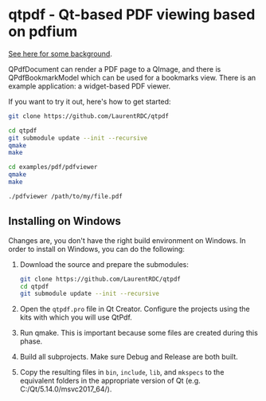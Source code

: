 # qtpdf - Qt-based PDF viewing based on pdfium

[See here for some background](https://www.qt.io/blog/2017/01/30/new-qtpdf-qtlabs-module).

QPdfDocument can render a PDF page to a QImage, and there is QPdfBookmarkModel which can be used for a bookmarks view. There is an example application: a widget-based PDF viewer.

If you want to try it out, here's how to get started:

```bash
git clone https://github.com/LaurentRDC/qtpdf

cd qtpdf
git submodule update --init --recursive
qmake
make

cd examples/pdf/pdfviewer
qmake
make

./pdfviewer /path/to/my/file.pdf
```

## Installing on Windows

Changes are, you don't have the right build environment on Windows. In order to install on Windows, you can do the following:

1. Download the source and prepare the submodules:

    ```bash
    git clone https://github.com/LaurentRDC/qtpdf
    cd qtpdf
    git submodule update --init --recursive
    ```

2. Open the `qtpdf.pro` file in Qt Creator. Configure the projects using the kits with which you will use QtPdf.

3. Run qmake. This is important because some files are created during this phase.

4. Build all subprojects. Make sure Debug and Release are both built. 

5. Copy the resulting files in `bin`, `include`, `lib`, and `mkspecs` to the equivalent folders in the appropriate version of Qt (e.g. C:/Qt/5.14.0/msvc2017_64/). 